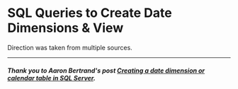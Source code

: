 # SQL Queries to Create Date Dimensions & View

Direction was taken from multiple sources.

---
##### Thank you to Aaron Bertrand's post [Creating a date dimension or calendar table in SQL Server](https://www.mssqltips.com/sqlservertip/4054/creating-a-date-dimension-or-calendar-table-in-sql-server/).
